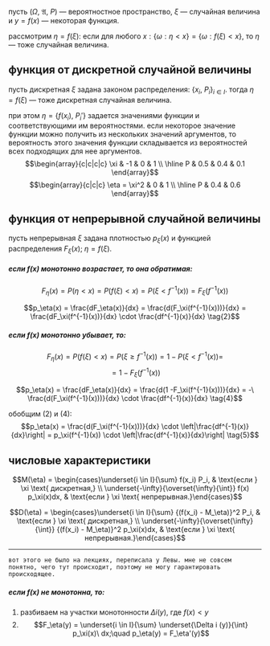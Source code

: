пусть $(\Omega,\ \mathfrak A,\ P)$ — вероятностное пространство, $\xi$ — случайная величина и $y = f(x)$ — некоторая функция.

рассмотрим $\eta = f(\xi)$:
если для любого $x: \{\omega : \eta < x \} = \{\omega: f(\xi) < x\}$, то $\eta$ — тоже случайная величина.

## функция от дискретной случайной величины
пусть дискретная $\xi$ задана законом распределения: $\{x_i,\ P_i\}_{i \in I}$. тогда $\eta = f(\xi)$ — тоже дискретная случайная величина.

при этом $\eta = \{f(x_i),\ P_i'\}$ задается значениями функции и соответствующими им вероятностями.
если некоторое значение функции можно получить из нескольких значений аргументов, то вероятность этого значения функции складывается из вероятностей всех подходящих для нее аргументов.
$$\begin{array}{c|c|c|c} \xi & -1 & 0 & 1 \\ \hline P & 0.5 & 0.4 & 0.1 \end{array}$$
$$\begin{array}{c|c|c} \eta = \xi^2 & 0 & 1 \\ \hline P & 0.4 & 0.6 \end{array}$$

## функция от непрерывной случайной величины
пусть непрерывная $\xi$ задана плотностью $p_\xi(x)$ и функцией распределения $F_\xi(x)$; $\eta = f(\xi)$.

##### если $f(x)$ монотонно возрастает, то она обратимая:
$$F_\eta(x) = P(\eta < x) = P(f(\xi) < x) = P(\xi < f^{-1}(x)) = F_\xi(f^{-1}(x)) \tag{1}$$

$$p_\eta(x) = \frac{dF_\eta(x)}{dx} = \frac{d(F_\xi(f^{-1}(x)))}{dx} = \frac{dF_\xi(f^{-1}(x))}{dx} \cdot \frac{df^{-1}(x)}{dx} \tag{2}$$

##### если $f(x)$ монотонно убывает, то:
$$F_\eta(x) = P(f(\xi) < x) = P(\xi \geq f^{-1}(x)) = 1 - P(\xi < f^{-1}(x)) =$$ $$= 1 - F_\xi(f^{-1}(x)) \tag{3}$$

$$p_\eta(x) = \frac{dF_\eta(x)}{dx} = \frac{d(1 -F_\xi(f^{-1}(x)))}{dx} = -\ \frac{d(F_\xi(f^{-1}(x)))}{dx} \cdot \frac{df^{-1}(x)}{dx} \tag{4}$$

обобщим $(2)$ и $(4)$:
$$p_\eta(x) = \frac{d(F_\xi(f^{-1}(x)))}{dx} \cdot \left|\frac{df^{-1}(x)}{dx}\right| = p_\xi(f^{-1}(x)) \cdot \left|\frac{df^{-1}(x)}{dx}\right| \tag{5}$$


## числовые характеристики
$$M(\eta) = \begin{cases}\underset{i \in I}{\sum} f(x_i) P_i, & \text{если } \xi \text{ дискретная,} \\ \underset{-\infty}{\overset{\infty}{\int}} f(x) p_\xi(x)dx, & \text{если } \xi \text{ непрерывная.}\end{cases}$$


$$D(\eta) = \begin{cases}\underset{i \in I}{\sum} {(f(x_i) - M_\eta)}^2 P_i, & \text{если } \xi \text{ дискретная,} \\ \underset{-\infty}{\overset{\infty}{\int}} {(f(x_i) - M_\eta)}^2 p_\xi(x)dx, & \text{если } \xi \text{ непрерывная.}\end{cases}$$

---
```
вот этого не было на лекциях, переписала у Левы. мне не совсем понятно, чего тут происходит, поэтому не могу гарантировать происходящее.
```


##### если $f(x)$ не монотонна, то:
1. разбиваем на участки монотонности $\Delta i(y)$, где $f(x) < y$
2. $$F_\eta(y) = \underset{i \in I}{\sum} \underset{\Delta i (y)}{\int} p_\xi(x)\ dx;\quad p_\eta(y) = F_\eta'(y)$$
